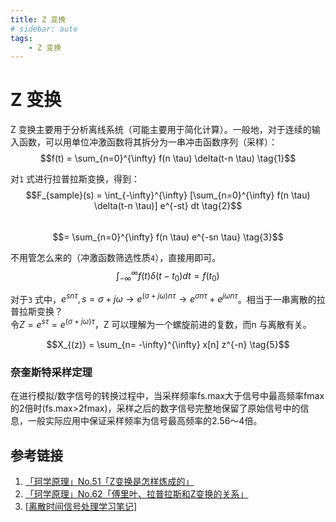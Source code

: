 ```yaml
---
title: Z 变换  
# sidebar: auto  
tags:  
    - Z 变换  
---  
```


# Z 变换  
Z 变换主要用于分析离线系统（可能主要用于简化计算）。一般地，对于连续的输入函数，可以用单位冲激函数将其拆分为一串冲击函数序列（采样）：  
$$f(t) = \sum_{n=0}^{\infty} f(n \tau) \delta(t-n \tau) \tag{1}$$

对`1` 式进行拉普拉斯变换，得到：  
$$F_{sample}(s) = \int_{-\infty}^{\infty} [\sum_{n=0}^{\infty} f(n \tau) \delta(t-n \tau)] e^{-st} dt \tag{2}$$  
$$= \sum_{n=0}^{\infty} f(n \tau) e^{-sn \tau} \tag{3}$$  

不用管怎么来的（冲激函数筛选性质`4`），直接用即可。  
$$\int_{-\infty}^{\infty} f(t) \delta (t-t_0) dt = f(t_0) \tag{4}$$  

对于`3` 式中，$e^{sn \tau}, s = \sigma + j \omega \rightarrow e^{(\sigma + j \omega) n \tau} \rightarrow e^{\sigma n \tau} + e^{j \omega n \tau}$。相当于一串离散的拉普拉斯变换？  
令$Z = e^{s \tau} = e^{(\sigma + j \omega) \tau}$，Z 可以理解为一个螺旋前进的复数，而n 与离散有关。

$$X_{(z)} = \sum_{n= -\infty}^{\infty} x[n] z^{-n} \tag{5}$$

### 奈奎斯特采样定理  
在进行模拟/数字信号的转换过程中，当采样频率fs.max大于信号中最高频率fmax的2倍时(fs.max>2fmax)，采样之后的数字信号完整地保留了原始信号中的信息，一般实际应用中保证采样频率为信号最高频率的2.56～4倍。  


## 参考链接  
1. [「珂学原理」No.51「Z变换是怎样炼成的」](https://www.bilibili.com/video/BV1XW411s7s9)
2. [「珂学原理」No.62「傅里叶、拉普拉斯和Z变换的关系」](https://www.bilibili.com/video/BV1TW411F7wj)
3. [[离散时间信号处理学习笔记]](https://www.cnblogs.com/TaigaCon/category/1189648.html)